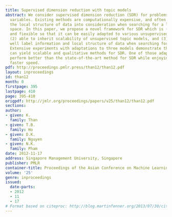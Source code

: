 ```yaml
---
title: Supervised dimension reduction with topic models
abstract: We consider supervised dimension reduction (SDR) for problems with discrete
  variables. Existing methods are computationally expensive, and often do not take
  the local structure of data into consideration when searching for a low-dimensional
  space. In this paper, we propose a novel framework for SDR which is (1) general
  and fiexible so that it can be easily adapted to various unsupervised topic models,
  (2) able to inherit scalability of unsupervised topic models, and (3) can exploit
  well label information and local structure of data when searching for a new space.
  Extensive experiments with adaptations to three models demonstrate that our framework
  can yield scalable and qualitative methods for SDR. One of those adaptations can
  perform better than the state-of-the-art method for SDR while enjoying significantly
  faster speed.
pdf: http://proceedings.pmlr.press/than12/than12.pdf
layout: inproceedings
id: than12
month: 0
firstpage: 395
lastpage: 410
page: 395-410
origpdf: http://jmlr.org/proceedings/papers/v25/than12/than12.pdf
sections: 
author:
- given: K.
  family: Than
- given: T.B.
  family: Ho
- given: D.K.
  family: Nguyen
- given: N.K.
  family: Pham
date: 2012-11-17
address: Singapore Management University, Singapore
publisher: PMLR
container-title: Proceedings of the Asian Conference on Machine Learning
volume: '25'
genre: inproceedings
issued:
  date-parts:
  - 2012
  - 11
  - 17
# Format based on citeproc: http://blog.martinfenner.org/2013/07/30/citeproc-yaml-for-bibliographies/
---
```

